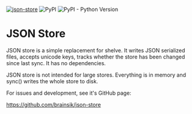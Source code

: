 [![json-store](https://github.com/brainsik/json-store/actions/workflows/main.yml/badge.svg)](https://github.com/brainsik/json-store/actions/workflows/main.yml)
![PyPI](https://img.shields.io/pypi/v/json-store)
![PyPI - Python Version](https://img.shields.io/pypi/pyversions/json-store)

# JSON Store

JSON store is a simple replacement for shelve. It writes JSON serialized files,
accepts unicode keys, tracks whether the store has been changed since last
sync. It has no dependencies.

JSON store is not intended for large stores. Everything is in memory and
sync() writes the whole store to disk.

For issues and development, see it's GitHub page:

https://github.com/brainsik/json-store
